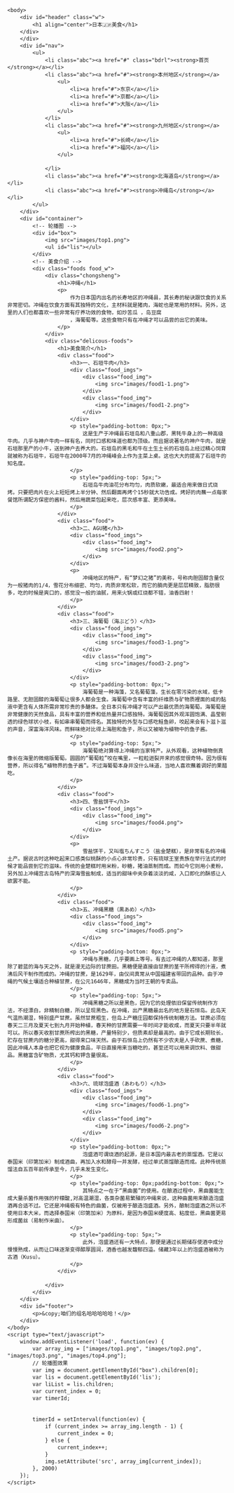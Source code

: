 <!doctype html>
<html>
	<head>
		<meta charset="UTF-8">
		<title>统一个命名格式吧</title>
        <link rel="stylesheet" type="text/css" href="css/index.css"/>
	</head>

	<body>
		<div id="header" class="w">
			<h1 align="center">日本🇯🇵美食</h1>
		</div>
		</div>
		<div id="nav">
			<ul>
				<li class="abc"><a href="#" class="bdrl"><strong>首页</strong></a></li>
				<li class="abc"><a href="#"><strong>本州地区</strong></a>
					<ul>
						<li><a href="#">东京</a></li>
						<li><a href="#">京都</a></li>
						<li><a href="#">大阪</a></li>
					</ul>
				</li>
				<li class="abc"><a href="#"><strong>九州地区</strong></a>
					<ul>
						<li><a href="#">长崎</a></li>
						<li><a href="#">福冈</a></li>
					</ul>

				</li>
				<li class="abc"><a href="#"><strong>北海道岛</strong></a></li>
				<li class="abc"><a href="#"><strong>冲绳岛</strong></a></li>
			</ul>
		</div>
		<div id="container">
			<!-- 轮播图 -->
			<div id="box">
				<img src="images/top1.png">
				<ul id="lis"></ul>
			</div>
			<!-- 美食介绍 -->
			<div class="foods food_w">
				<div class="chongsheng">
					<h1>冲绳</h1>
					<p>
						作为日本国内出名的长寿地区的冲绳县，其长寿的秘诀跟饮食的关系非常密切。冲绳在饮食方面有其独特的文化，主材料就是猪肉，海蛇也是常用的材料。另外，这里的人们也都喜欢一些非常有疗养功效的食物，如炒苦瓜 ，岛豆腐
						，海葡萄等。这些食物只有在冲绳才可以品尝的出它的美味。
					</p>
				</div>
				<div class="delicous-foods">
					<h1>美食简介</h1>
					<div class="food">
						<h3>一、石垣牛肉</h3>
						<div class="food_imgs">
							<div class="food_img">
								<img src="images/food1-1.png">
							</div>
							<div class="food_img">
								<img src="images/food1-2.png">
							</div>
						</div>
						<p style="padding-bottom: 0px;">
							这是生产于冲绳县石垣岛和八重山郡，黑牦牛身上的一种高级牛肉。几乎与神户牛肉一样有名，同时口感和味道也都为顶级。而且据说著名的神户牛肉，就是石垣那里产的小牛，送到神户去养大的。石垣岛的黑毛和牛在土生土长的石垣岛上经过精心饲育就被称为石垣牛，石垣牛在2000年7月的冲绳峰会上作为主菜上桌。这也大大的提高了石垣牛的知名度。
						</p>
						<p style="padding-top: 5px;">
							石垣岛牛肉油花分布均匀，肉质软嫩，最适合用来做日式烧烤。只要把肉片在火上短短烤上半分钟、然后翻面再烤个15秒就大功告成。烤好的肉蘸一点每家餐馆所谓配方保密的酱料，然后用蔬菜包起来吃，层次感丰富、更添美味。
						</p>
					</div>
					<div class="food">
						<h3>二、AGU猪</h3>
						<div class="food_imgs">
							<div class="food_img">
								<img src="images/food2.png">
							</div>
						</div>
						<p>
							冲绳地区的特产，有“梦幻之猪”的美称，号称肉胆固醇含量仅为一般猪肉的1/4，雪花分布细密、均匀，肉质非常松软，而它的腩肉更是层层精致，脂肪很多，吃的时候是爽口的，感觉没一般的油腻，用来火锅或红烧都不错，油香四射！
						</p>
					</div>
					<div class="food">
						<h3>三、海葡萄（海ぶどう）</h3>
						<div class="food_imgs">
							<div class="food_img">
								<img src="images/food3-1.png">
							</div>
							<div class="food_img">
								<img src="images/food3-2.png">
							</div>
						</div>
						<p style="padding-bottom: 0px;">
							海葡萄是一种海藻，又名葡萄藻，生长在零污染的水域，低卡路里、无胆固醇的海葡萄让很多人都会生食。海葡萄中含有丰富的纤维质与矿物质裡面的咸的黏液中更含有人体所需非常珍贵的多醣体。全日本只有冲绳才可以产出最优质的海葡萄。海葡萄是非常健康的天然食品，具有丰富的营养和低热量并口感独特。海葡萄因其外观浑圆饱满、晶莹剔透的绿色球状小枝，有如串串葡萄而得名。其独特的外型与口感吃鲑鱼卵，咬起来会有卜滋卜滋的声音，深富海洋风味。而鲜味绝对比得上海胆和鱼子，所以又被喻为植物中的鱼子酱。
						</p>
						<p style="padding-top: 5px;">
							海葡萄绝对算得上冲绳的当家特产。从外观看，这种植物倒真像长在海里的微缩版葡萄。圆圆的“葡萄粒”咬在嘴里，一粒粒迸裂开来的感觉很奇特。因为很有营养，所以得名“植物界的鱼子酱”。不过海葡萄本身并没什么味道，当地人喜欢蘸着调好的果醋吃。
						</p>
					</div>
					<div class="food">
						<h3>四、雪盐饼干</h3>
						<div class="food_imgs">
							<div class="food_img">
								<img src="images/food4.png">
							</div>
						</div>
						<p>
							雪盐饼干，又叫塩ちんすこう（盐金楚糕），是非常有名的冲绳土产。据说古时这种吃起来口感类似桃酥的小点心非常珍贵，只有琉球王室贵族在举行法式的时候才能品尝到它的滋味。传统的金楚糕时用米粉，砂糖，猪油蒸制而成。而如今它则用小麦粉，另外加上冲绳宫古岛特产的深海雪盐制成，适当的甜味中夹杂着淡淡的咸，入口即化的酥感让人欲罢不能。
						</p>
					</div>
					<div class="food">
						<h3>五、冲绳黑糖（黒あめ）</h3>
						<div class="food_imgs">
							<div class="food_img">
								<img src="images/food5.png">
							</div>
						</div>
						<p style="padding-bottom: 0px;">
							冲绳与黑糖，几乎要画上等号。有去过冲绳的人都知道，那里除了碧蓝的海与天之外，就是漫无边际的甘蔗田。黑糖便是直接由甘蔗的茎干所榨得的汁液，煮沸后风干制作而成的。冲绳的甘蔗，是1629年，由仪间真常从中国福建省带回的品种。由于冲绳的气候土壤适合种植甘蔗，在公元1646年，黑糖成为当时王朝的专卖品。
						</p>
						<p style="padding-top: 5px;">
							冲绳黑糖之所以是黑色，因为它的处理依旧保留传统制作方法，不经漂白，非精制白糖，所以呈现黑色。在冲绳，出产黑糖最出名的地方是石恒岛。此岛天气温热潮湿，特别盛产甘蔗。虽然甘蔗粗生，但岛上产糖庄园都保持传统制糖方法。甘蔗必须在春天二三月及夏天七到九月开始种植，春天种的甘蔗需要一年时间才能收成，而夏天只要半年就可以。所以春天收割甘蔗所榨出的黑糖，产量特别少，但质素却是最高的。由于它成长期较长，贮存在甘蔗内的糖分更高，甜得来口味天然。由于石恒岛上仍然有不少农夫是人手砍蔗、煮糖，因此冲绳人本身也把它视为健康食品，平日直接用来当糖吃的，甚至还可以用来调饮料、做甜品。黑糖富含矿物质，尤其钙和钾含量很高。
						</p>
					</div>
					<div class="food">
						<h3>六、琉球泡盛酒（あわもり）</h3>
						<div class="food_imgs">
							<div class="food_img">
								<img src="images/food6-1.png">
							</div>
							<div class="food_img">
								<img src="images/food6-2.png">
							</div>
						</div>
						<p style="padding-bottom: 0px;">
							泡盛酒可谓烧酒的起源，是日本国内最古老的蒸馏酒。它是以泰国米（印第加米）制成酒曲，再加入水和酵母一并发酵，经过单式蒸馏酿造而成。此种传统蒸馏法自五百年前传承至今，几乎未发生变化。
						</p>
						<p style="padding-top: 0px;padding-bottom: 0px;">
							其特点之一在于“黑曲菌”的使用。在酿酒过程中，黑曲菌能生成大量杀菌作用强的柠檬酸,对高温潮湿，各类杂菌易繁殖的冲绳来说，这种曲菌用来酿造泡盛酒再合适不过。它还是冲绳极有特色的曲菌，仅被用于酿造泡盛酒。另外，酿制泡盛酒之所以不使用日本大米，而选择泰国米（印第加米）为原料，是因为泰国米硬度高、粘度低，黑曲菌更易形成菌丝（易制作米曲）。
						</p>
						<p style="padding-top: 5px;">
							此外，泡盛酒还有一大特点，那便是通过长期储存使酒中成分慢慢熟成，从而让口味逐渐变得醇厚圆润，酒香也越发馥郁四溢。储藏3年以上的泡盛酒被称为古酒（Kusu）。
						</p>
					</div>
					
				</div>
			</div>
		</div>
		<div id="footer">
			<p>&copy;咱们的组名哈哈哈哈哈！</p>
		</div>
	</body>
	<script type="text/javascript">
		window.addEventListener('load', function(ev) {
			var array_img = ["images/top1.png", "images/top2.png", "images/top3.png", "images/top4.png"];
			// 轮播图效果
			var img = document.getElementById("box").children[0];
			var lis = document.getElementById('lis');
			var liList = lis.children;
			var current_index = 0;
			var timerId;


			timerId = setInterval(function(ev) {
				if (current_index >= array_img.length - 1) {
					current_index = 0;
				} else {
					current_index++;
				}
				img.setAttribute('src', array_img[current_index]);
			}, 2000)
		});
	</script>
</html>
